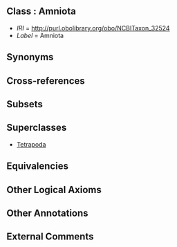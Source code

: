 
## Class : Amniota

 * *IRI* = http://purl.obolibrary.org/obo/NCBITaxon_32524
 * *Label* = Amniota

## Synonyms


## Cross-references


## Subsets


## Superclasses

 * [Tetrapoda](../../NCBITaxon/23/NCBITaxon_32523.md)

## Equivalencies


## Other Logical Axioms


## Other Annotations


## External Comments

